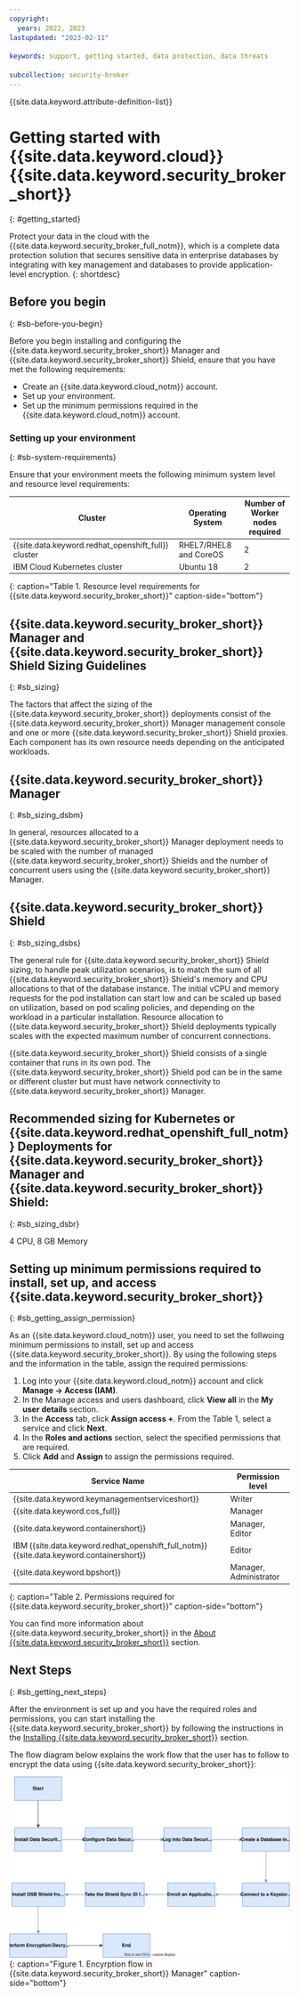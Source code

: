 ```yaml
---
copyright:
  years: 2022, 2023
lastupdated: "2023-02-11"

keywords: support, getting started, data protection, data threats

subcollection: security-broker
---
```


{{site.data.keyword.attribute-definition-list}}

# Getting started with {{site.data.keyword.cloud}} {{site.data.keyword.security_broker_short}}
{: #getting_started}

Protect your data in the cloud with the {{site.data.keyword.security_broker_full_notm}}, which is a complete data protection solution that secures sensitive data in enterprise databases by integrating
with key management and databases to provide application-level encryption.
{: shortdesc}

## Before you begin
{: #sb-before-you-begin}

Before you begin installing and configuring the {{site.data.keyword.security_broker_short}} Manager and {{site.data.keyword.security_broker_short}} Shield, ensure that you have met the following requirements:

- Create an {{site.data.keyword.cloud_notm}} account.
- Set up your environment.
- Set up the minimum permissions required in the {{site.data.keyword.cloud_notm}} account.

### Setting up your environment
{: #sb-system-requirements}

Ensure that your environment meets the following minimum system level and resource level requirements:

| Cluster                                  | Operating System       | Number of Worker nodes required |
|------------------------------------------|------------------------|---------------------------------|
| {{site.data.keyword.redhat_openshift_full}} cluster | RHEL7/RHEL8 and CoreOS | 2                               |
| IBM Cloud Kubernetes cluster             | Ubuntu 18              | 2                               |
{: caption="Table 1. Resource level requirements for {{site.data.keyword.security_broker_short}}" caption-side="bottom"}  

## {{site.data.keyword.security_broker_short}} Manager and {{site.data.keyword.security_broker_short}} Shield Sizing Guidelines
{: #sb_sizing}

The factors that affect the sizing of the {{site.data.keyword.security_broker_short}} deployments consist of the {{site.data.keyword.security_broker_short}} Manager management console and one or more {{site.data.keyword.security_broker_short}} Shield proxies. Each component has its own resource needs depending on the anticipated workloads.

## {{site.data.keyword.security_broker_short}} Manager ##
{: #sb_sizing_dsbm}

In general, resources allocated to a {{site.data.keyword.security_broker_short}} Manager
deployment needs to be scaled with the number of managed {{site.data.keyword.security_broker_short}} Shields and the number of concurrent users using the {{site.data.keyword.security_broker_short}} Manager.

## {{site.data.keyword.security_broker_short}} Shield ##
{: #sb_sizing_dsbs}

The general rule for {{site.data.keyword.security_broker_short}} Shield sizing, to handle peak
utilization scenarios, is to match the sum of all {{site.data.keyword.security_broker_short}} Shield's memory and CPU allocations to that of the database instance. 
The initial vCPU and memory requests for the pod installation can start
low and can be scaled up based on utilization, based on pod scaling
policies, and depending on the workload in a particular installation.
Resource allocation to {{site.data.keyword.security_broker_short}} Shield deployments typically
scales with the expected maximum number of concurrent connections.

{{site.data.keyword.security_broker_short}} Shield consists of a single container that runs in
its own pod. The {{site.data.keyword.security_broker_short}} Shield pod can be in the same or
different cluster but must have network connectivity to {{site.data.keyword.security_broker_short}} Manager.

## Recommended sizing for Kubernetes or {{site.data.keyword.redhat_openshift_full_notm}} Deployments for {{site.data.keyword.security_broker_short}} Manager and {{site.data.keyword.security_broker_short}} Shield: ##
{: #sb_sizing_dsbr}

4 CPU, 8 GB Memory

## Setting up minimum permissions required to install, set up, and  access {{site.data.keyword.security_broker_short}} ##
{: #sb_getting_assign_permission}

As an {{site.data.keyword.cloud_notm}} user, you need to set the follwoing minimum permissions to install, set up and access {{site.data.keyword.security_broker_short}}. 
By using the following steps and the information in the table, assign the required permissions:
1. Log into your {{site.data.keyword.cloud_notm}} account and click **Manage -> Access (IAM)**.
2. In the Manage access and users dashboard, click **View all** in the **My user details** section.
3. In the **Access** tab, click **Assign access +**. From the Table 1, select a service and click **Next**.
4. In the **Roles and actions** section, select the specified permissions that are required.
5. Click **Add** and **Assign** to assign the permissions required.

| Service Name                            | Permission level       |
|-----------------------------------------|------------------------|
| {{site.data.keyword.keymanagementserviceshort}}                             | Writer                 |
| {{site.data.keyword.cos_full}}                   | Manager                |
| {{site.data.keyword.containershort}}                     | Manager, Editor        |
| IBM {{site.data.keyword.redhat_openshift_full_notm}} {{site.data.keyword.containershort}} | Editor                 |
| {{site.data.keyword.bpshort}}                              | Manager, Administrator | 
{: caption="Table 2. Permissions required for {{site.data.keyword.security_broker_short}}" caption-side="bottom"}

You can find more information about {{site.data.keyword.security_broker_short}} in the [About {{site.data.keyword.security_broker_short}}](/docs/security-broker?topic=security-broker-sb_about) section.

## Next Steps
{: #sb_getting_next_steps}

After the environment is set up and you have the required roles and permissions, you can start installing the {{site.data.keyword.security_broker_short}} by following the instructions in the [Installing {{site.data.keyword.security_broker_short}}](/docs/security-broker?topic=security-broker-sb_install_catalog) section.

The flow diagram below explains the work flow that the user has to follow to encrypt the data using {{site.data.keyword.security_broker_short}}:

![Encryption flow in {{site.data.keyword.security_broker_short}}](images/sb_userflow.svg){: caption="Figure 1. Encyrption flow in {{site.data.keyword.security_broker_short}} Manager" caption-side="bottom"}
